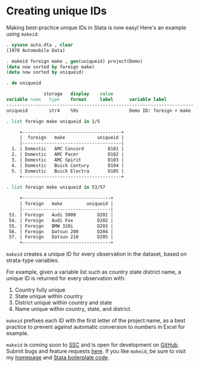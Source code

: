 # Creating unique IDs

Making best-practice unique IDs in Stata is now easy! Here's an example using `makeid`:

```stata
. sysuse auto.dta , clear
(1978 Automobile Data)

. makeid foreign make , gen(uniqueid) project(Demo)
(data now sorted by foreign make)
(data now sorted by uniqueid)

. de uniqueid

              storage   display    value
variable name   type    format     label      variable label
----------------------------------------------------------------------
uniqueid        str4    %9s                   Demo ID: foreign + make

. list foreign make uniqueid in 1/5

     +-------------------------------------+
     |  foreign   make            uniqueid |
     |-------------------------------------|
  1. | Domestic   AMC Concord         D101 |
  2. | Domestic   AMC Pacer           D102 |
  3. | Domestic   AMC Spirit          D103 |
  4. | Domestic   Buick Century       D104 |
  5. | Domestic   Buick Electra       D105 |
     +-------------------------------------+

. list foreign make uniqueid in 53/57

     +---------------------------------+
     | foreign   make         uniqueid |
     |---------------------------------|
 53. | Foreign   Audi 5000        D201 |
 54. | Foreign   Audi Fox         D202 |
 55. | Foreign   BMW 320i         D203 |
 56. | Foreign   Datsun 200       D204 |
 57. | Foreign   Datsun 210       D205 |
     +---------------------------------+
```

`makeid` creates a unique ID for every observation in the dataset, based on strata-type variables.

For example, given a variable list such as country state district name, a unique ID is returned for every observation with:
1. Country fully unique
2. State unique within country
3. District unique within country and state
4. Name unique within country, state, and district.

`makeid` prefixes each ID with the first letter of the project name, as a best practice to prevent against automatic conversion to numbers in Excel for example.


`makeid` is coming soon to [SSC](https://ideas.repec.org/) and is open for development on [GitHub](https://github.com/bbdaniels/makeid). Submit bugs and feature requests [here](https://github.com/bbdaniels/makeid/issues). If you like `makeid`, be sure to visit my [homepage](http://bbdaniels.github.io) and [Stata boilerplate code](https://gist.github.com/bbdaniels/a3c9f9416f1d16d6f3c6e8cf371f1d89).
